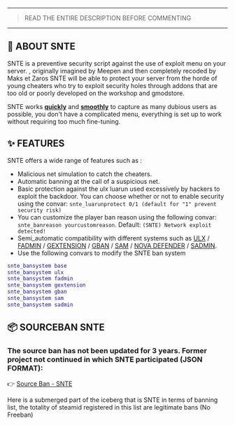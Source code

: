 
---
> READ THE ENTIRE DESCRIPTION BEFORE COMMENTING
---

## 🚀 ABOUT SNTE

SNTE is a preventive security script against the use of exploit menu on your server. , originally imagined by Meepen and then completely recoded by Maks et Zaros SNTE will be able to protect your server from the horde of young cheaters who try to exploit security holes through addons that are too old or poorly developed on the workshop and gmodstore.

SNTE works 	<ins>**quickly**</ins> and <ins>**smoothly**</ins> to capture as many dubious users as possible, you don't have a complicated menu, everything is set up to work without requiring too much fine-tuning.

## ✨ FEATURES

SNTE offers a wide range of features such as :
* Malicious net simulation to catch the cheaters.
* Automatic banning at the call of a suspicious net.
* Basic protection against the ulx luarun used excessively by hackers to exploit the backdoor. You can choose whether or not to enable security using the convar: `snte_luarunprotect 0/1 (default for "1" prevent security risk)`
* You can customize the player ban reason using the following convar: `snte_banreason yourcustomreason`. Default: `(SNTE) Network exploit detected!`
* Semi_automatic compatibility with different systems such as [ULX](https://github.com/TeamUlysses/ulx) / [FADMIN](https://github.com/FPtje/DarkRP) / [GEXTENSION](https://www.gmodstore.com/market/view/gextension-the-all-in-one-package-for-your-community/discussion?page=2) / [GBAN](https://www.gmodstore.com/market/view/global-ban-simple-way-to-ban-globally-gban) / [SAM](https://www.gmodstore.com/market/view/sam) / [NOVA DEFENDER](https://www.gmodstore.com/market/view/sam) / [SADMIN](https://www.gmodstore.com/market/view/sadmin-the-best-admin-mod).
* Use the following convars to modify the SNTE ban system 
```lua
snte_bansystem base
snte_bansystem ulx
snte_bansystem fadmin
snte_bansystem gextension
snte_bansystem gban
snte_bansystem sam
snte_bansystem sadmin
```

## 📦 SOURCEBAN SNTE
### The source ban has not been updated for 3  years. Former project not continued in which SNTE participated (JSON FORMAT):

👉 [Source Ban - SNTE](https://github.com/YohSambre/snte_sourceban)

Here is a submerged part of the iceberg that is SNTE in terms of banning list, the totality of steamid registered in this list are legitimate bans (No Freeban)
